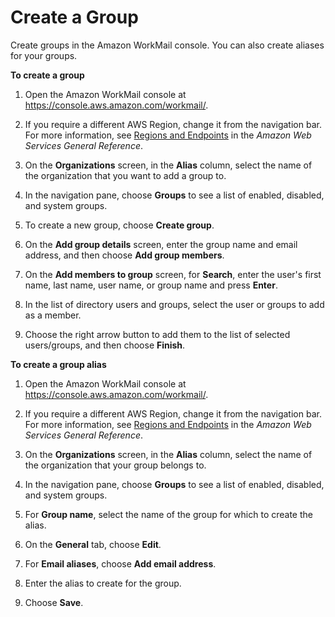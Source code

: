 # Create a Group<a name="add_new_group"></a>

Create groups in the Amazon WorkMail console\. You can also create aliases for your groups\.

**To create a group**

1. Open the Amazon WorkMail console at [https://console\.aws\.amazon\.com/workmail/](https://console.aws.amazon.com/workmail/)\.

1. If you require a different AWS Region, change it from the navigation bar\. For more information, see [Regions and Endpoints](http://docs.aws.amazon.com/general/latest/gr/index.html?rande.html) in the *Amazon Web Services General Reference*\.

1. On the **Organizations** screen, in the **Alias** column, select the name of the organization that you want to add a group to\.

1. In the navigation pane, choose **Groups** to see a list of enabled, disabled, and system groups\.

1. To create a new group, choose **Create group**\.

1. On the **Add group details** screen, enter the group name and email address, and then choose **Add group members**\.

1. On the **Add members to group** screen, for **Search**, enter the user's first name, last name, user name, or group name and press **Enter**\.

1. In the list of directory users and groups, select the user or groups to add as a member\.

1. Choose the right arrow button to add them to the list of selected users/groups, and then choose **Finish**\.

**To create a group alias**

1. Open the Amazon WorkMail console at [https://console\.aws\.amazon\.com/workmail/](https://console.aws.amazon.com/workmail/)\.

1. If you require a different AWS Region, change it from the navigation bar\. For more information, see [Regions and Endpoints](http://docs.aws.amazon.com/general/latest/gr/index.html?rande.html) in the *Amazon Web Services General Reference*\.

1. On the **Organizations** screen, in the **Alias** column, select the name of the organization that your group belongs to\.

1. In the navigation pane, choose **Groups** to see a list of enabled, disabled, and system groups\.

1. For **Group name**, select the name of the group for which to create the alias\.

1. On the **General** tab, choose **Edit**\.

1. For **Email aliases**, choose **Add email address**\.

1. Enter the alias to create for the group\.

1. Choose **Save**\.